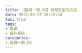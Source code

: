 ```yaml
---
title: 【每日一题_OS】线程安全的方法
date: 2021-03-17 10:12:48
toc: true
tags:
- 面试 
- 操作系统
categories:
- 每日一题_OS
---
```


##